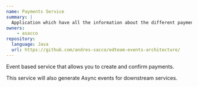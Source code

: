 ```yaml
---
name: Payments Service
summary: |
  Application which have all the information about the different payments
owners:
    - asacco
repository:
  language: Java
  url: https://github.com/andres-sacco/edteam-events-architecture/
---
```


Event based service that allows you to create and confirm payments.

This service will also generate Async events for downstream services.

<NodeGraph />